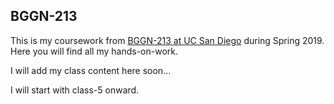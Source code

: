 ## BGGN-213

This is my coursework from [BGGN-213 at UC San Diego](https://bioboot.github.io/bggn213_S19/) during Spring 2019. Here you will find all my hands-on-work. 

I will add my class content here soon...

I will start with class-5 onward.